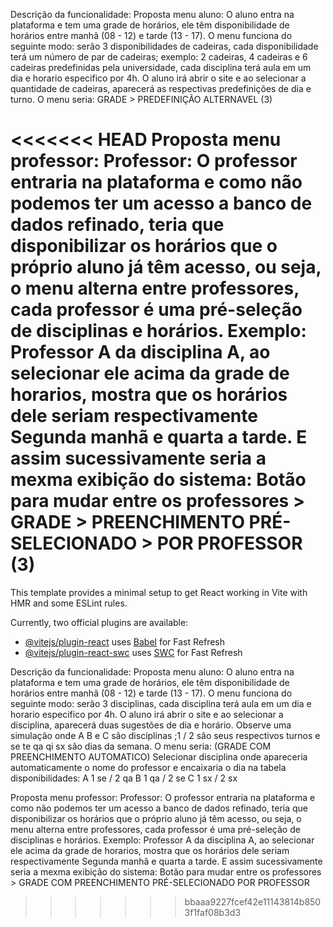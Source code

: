 Descrição da funcionalidade: Proposta menu aluno: 
O aluno entra na plataforma e tem uma grade de horários, ele têm disponibilidade de horários entre manhã (08 - 12) e tarde (13 - 17). O menu funciona do seguinte modo: serão 3 disponibilidades de cadeiras, cada disponibilidade terá um número de par de cadeiras; exemplo: 2 cadeiras, 4 cadeiras e 6 cadeiras predefinidas pela universidade, cada disciplina terá aula em um dia e horario especifico por 4h. O aluno irá abrir o site e ao selecionar a quantidade de cadeiras, aparecerá as respectivas predefinições de dia e turno. 
O menu seria: GRADE > PREDEFINIÇÃO ALTERNAVEL (3)

<<<<<<< HEAD
Proposta menu professor: Professor: 
O professor entraria na plataforma e como não podemos ter um acesso a banco de dados refinado, teria que disponibilizar os horários que o próprio aluno já têm acesso, ou seja, o menu alterna entre professores, cada professor é uma pré-seleção de disciplinas e horários. Exemplo: Professor A da disciplina A, ao selecionar ele acima da grade de horarios, mostra que os horários dele seriam respectivamente Segunda manhã e quarta a tarde. E assim sucessivamente seria a mexma exibição do sistema: Botão para mudar entre os professores > GRADE >
 PREENCHIMENTO PRÉ-SELECIONADO > POR PROFESSOR (3)
=======
This template provides a minimal setup to get React working in Vite with HMR and some ESLint rules.

Currently, two official plugins are available:

- [@vitejs/plugin-react](https://github.com/vitejs/vite-plugin-react/blob/main/packages/plugin-react/README.md) uses [Babel](https://babeljs.io/) for Fast Refresh
- [@vitejs/plugin-react-swc](https://github.com/vitejs/vite-plugin-react-swc) uses [SWC](https://swc.rs/) for Fast Refresh

Descrição da funcionalidade:
Proposta menu aluno:
O aluno entra na plataforma e tem uma grade de horários, ele têm disponibilidade de horários entre manhã (08 - 12) e tarde (13 - 17). O menu funciona do seguinte modo: serão 3 disciplinas, cada disciplina terá aula em um dia e horario especifico por 4h. O aluno irá abrir o site e ao selecionar a disciplina, aparecerá duas sugestões de dia e horário. 
Observe uma simulação onde A B e C são disciplinas ;1 / 2 são seus respectivos turnos e se te qa qi sx são dias da semana. 
O menu seria: (GRADE COM PREENCHIMENTO AUTOMATICO) 
Selecionar disciplina onde apareceria automaticamente o nome do professor e encaixaria o dia na tabela
disponibilidades:
A 1 se / 2 qa
B 1 qa / 2 se
C 1 sx /  2 sx

Proposta menu professor:
Professor: 
O professor entraria na plataforma e como não podemos ter um acesso a banco de dados refinado, teria que disponibilizar os horários que o próprio aluno já têm acesso, ou seja, o menu alterna entre professores, cada professor é uma pré-seleção de disciplinas e horários. 
Exemplo:
Professor A da disciplina A, ao selecionar ele acima da grade de horarios, mostra que os horários dele seriam respectivamente Segunda manhã e quarta a tarde. 
E assim sucessivamente 
seria a mexma exibição do sistema: 
Botão para mudar entre os professores >
GRADE COM PREENCHIMENTO PRÉ-SELECIONADO POR PROFESSOR
>>>>>>> bbaaa9227fcef42e11143814b8503f1faf08b3d3
